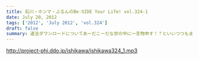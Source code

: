 ```yaml
---
title: 石川・ホンマ・ぶるんのBe-SIDE Your Life! vol.324-1
date: July 20, 2012
tags: ['2012', 'July 2012', 'vol.324']
draft: false
summary: 違法ダウンロードについてあーだこーだな世の中に一言物申す！？といいつつもまたもや「しょーもない」お話に・・・石川サン、猛暑の東京を自転車で行き来しているので着替えの量がハンパない～～ＮＡＭＡＥ
---
```


http://project-phi.ddo.jp/ishikawa/ishikawa324_1.mp3
